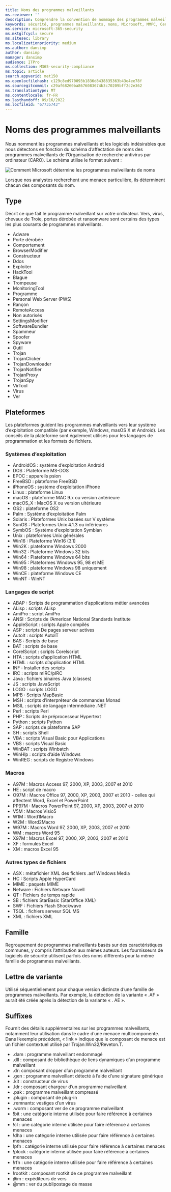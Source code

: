 ```yaml
---
title: Noms des programmes malveillants
ms.reviewer: ''
description: Comprendre la convention de nommage des programmes malveillants utilisée par l’antivirus Microsoft Defender et d’autres logiciels anti-programme malveillant Microsoft.
keywords: sécurité, programmes malveillants, noms, Microsoft, MMPC, Centre de protection Microsoft contre les programmes malveillants, WDSI, nom du programme malveillant, préfixe de programme malveillant, type de programme malveillant, nom du virus
ms.service: microsoft-365-security
ms.mktglfcycl: secure
ms.sitesec: library
ms.localizationpriority: medium
ms.author: dansimp
author: dansimp
manager: dansimp
audience: ITPro
ms.collection: M365-security-compliance
ms.topic: article
search.appverid: met150
ms.openlocfilehash: c129c8ed970093b1836d8438835363b43e4ee78f
ms.sourcegitcommit: c29af68260ba8676083674b3c70209bff2c2e362
ms.translationtype: MT
ms.contentlocale: fr-FR
ms.lasthandoff: 09/16/2022
ms.locfileid: "67735743"
---
```

# <a name="malware-names"></a>Noms des programmes malveillants

Nous nomment les programmes malveillants et les logiciels indésirables que nous détectons en fonction du schéma d’affectation de noms des programmes malveillants de l’Organisation de recherche antivirus par ordinateur (CARO). Le schéma utilise le format suivant :

![Comment Microsoft détermine les programmes malveillants de noms](../../media/security-intelligence-images/naming-malware.png)

Lorsque nos analystes recherchent une menace particulière, ils déterminent chacun des composants du nom.

## <a name="type"></a>Type

Décrit ce que fait le programme malveillant sur votre ordinateur. Vers, virus, chevaux de Troie, portes dérobée et ransomware sont certains des types les plus courants de programmes malveillants.

* Adware
* Porte dérobée
* Comportement
* BrowserModifier
* Constructeur
* Ddos
* Exploiter
* HackTool
* Blague
* Trompeuse
* MonitoringTool
* Programme
* Personal Web Server (PWS)
* Rançon
* RemoteAccess
* Non autorisés
* SettingsModifier
* SoftwareBundler
* Spammeur
* Spoofer
* Spyware
* Outil
* Trojan
* TrojanClicker
* TrojanDownloader
* TrojanNotifier
* TrojanProxy
* TrojanSpy
* VirTool
* Virus
* Ver

## <a name="platforms"></a>Plateformes

Les plateformes guident les programmes malveillants vers leur système d’exploitation compatible (par exemple, Windows, masOS X et Android). Les conseils de la plateforme sont également utilisés pour les langages de programmation et les formats de fichiers.

### <a name="operating-systems"></a>Systèmes d’exploitation

* AndroidOS : système d’exploitation Android
* DOS : Plateforme MS-DOS
* EPOC : appareils psion
* FreeBSD : plateforme FreeBSD
* iPhoneOS : système d’exploitation iPhone
* Linux : plateforme Linux
* macOS : plateforme MAC 9.x ou version antérieure
* macOS_X : MacOS X ou version ultérieure
* OS2 : plateforme OS2
* Palm : Système d’exploitation Palm
* Solaris : Plateformes Unix basées sur V système
* SunOS : Plateformes Unix 4.1.3 ou inférieures
* SymbOS : Système d’exploitation Symbian
* Unix : plateformes Unix générales
* Win16 : Plateforme Win16 (3.1)
* Win2K : plateforme Windows 2000
* Win32 : Plateforme Windows 32 bits
* Win64 : Plateforme Windows 64 bits
* Win95 : Plateformes Windows 95, 98 et ME
* Win98 : plateforme Windows 98 uniquement
* WinCE : plateforme Windows CE
* WinNT : WinNT

### <a name="scripting-languages"></a>Langages de script

* ABAP : Scripts de programmation d’applications métier avancées
* ALisp : scripts ALisp
* AmiPro : script AmiPro
* ANSI : Scripts de l’American National Standards Institute
* AppleScript : scripts Apple compilés
* ASP : scripts De pages serveur actives
* AutoIt : scripts AutoIT
* BAS : Scripts de base
* BAT : scripts de base
* CorelScript : scripts Corelscript
* HTA : scripts d’application HTML
* HTML : scripts d’application HTML
* INF : Installer des scripts
* IRC : scripts mIRC/pIRC
* Java : fichiers binaires Java (classes)
* JS : scripts JavaScript
* LOGO : scripts LOGO
* MPB : Scripts MapBasic
* MSH : scripts d’interpréteur de commandes Monad
* MSIL : scripts de langage intermédiaire .NET
* Perl : scripts Perl
* PHP : Scripts de préprocesseur Hypertext
* Python : scripts Python
* SAP : scripts de plateforme SAP
* SH : scripts Shell
* VBA : scripts Visual Basic pour Applications
* VBS : scripts Visual Basic
* WinBAT : scripts Winbatch
* WinHlp : scripts d’aide Windows
* WinREG : scripts de Registre Windows

### <a name="macros"></a>Macros

* A97M : Macros Access 97, 2000, XP, 2003, 2007 et 2010
* HE : script de macro
* O97M : Macros Office 97, 2000, XP, 2003, 2007 et 2010 - celles qui affectent Word, Excel et PowerPoint
* PP97M : Macros PowerPoint 97, 2000, XP, 2003, 2007 et 2010
* V5M : Macros Visio5
* W1M : Word1Macro
* W2M : Word2Macro
* W97M : Macros Word 97, 2000, XP, 2003, 2007 et 2010
* WM : macros Word 95
* X97M : Macros Excel 97, 2000, XP, 2003, 2007 et 2010
* XF : formules Excel
* XM : macros Excel 95

### <a name="other-file-types"></a>Autres types de fichiers

* ASX : métafichier XML des fichiers .asf Windows Media
* HC : Scripts Apple HyperCard
* MIME : paquets MIME
* Netware : Fichiers Netware Novell
* QT : Fichiers de temps rapide
* SB : fichiers StarBasic (StarOffice XML)
* SWF : Fichiers Flash Shockwave
* TSQL : fichiers serveur SQL MS
* XML : fichiers XML

## <a name="family"></a>Famille

Regroupement de programmes malveillants basés sur des caractéristiques communes, y compris l’attribution aux mêmes auteurs. Les fournisseurs de logiciels de sécurité utilisent parfois des noms différents pour la même famille de programmes malveillants.

## <a name="variant-letter"></a>Lettre de variante

Utilisé séquentiellement pour chaque version distincte d’une famille de programmes malveillants. Par exemple, la détection de la variante « .AF » aurait été créée après la détection de la variante « . AE ».

## <a name="suffixes"></a>Suffixes

Fournit des détails supplémentaires sur les programmes malveillants, notamment leur utilisation dans le cadre d’une menace multicomponente. Dans l’exemple précédent, « !lnk » indique que le composant de menace est un fichier contextuel utilisé par Trojan:Win32/Reveton.T.

* .dam : programme malveillant endommagé
* .dll : composant de bibliothèque de liens dynamiques d’un programme malveillant
* .dr: composant dropper d’un programme malveillant
* .gen : programme malveillant détecté à l’aide d’une signature générique
* .kit : constructeur de virus
* .ldr : composant chargeur d’un programme malveillant
* .pak : programme malveillant compressé
* .plugin : composant de plug-in
* .remnants: vestiges d’un virus
* .worm : composant ver de ce programme malveillant
* !bit : une catégorie interne utilisée pour faire référence à certaines menaces
* !cl : une catégorie interne utilisée pour faire référence à certaines menaces
* !dha : une catégorie interne utilisée pour faire référence à certaines menaces
* !pfn : catégorie interne utilisée pour faire référence à certaines menaces
* !plock : catégorie interne utilisée pour faire référence à certaines menaces
* !rfn : une catégorie interne utilisée pour faire référence à certaines menaces
* !rootkit : composant rootkit de ce programme malveillant
* @m : expéditeurs de vers
* @mm : ver du publipostage de masse
